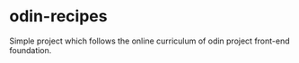 # odin-recipes
Simple project which follows the online curriculum of odin project front-end foundation.
